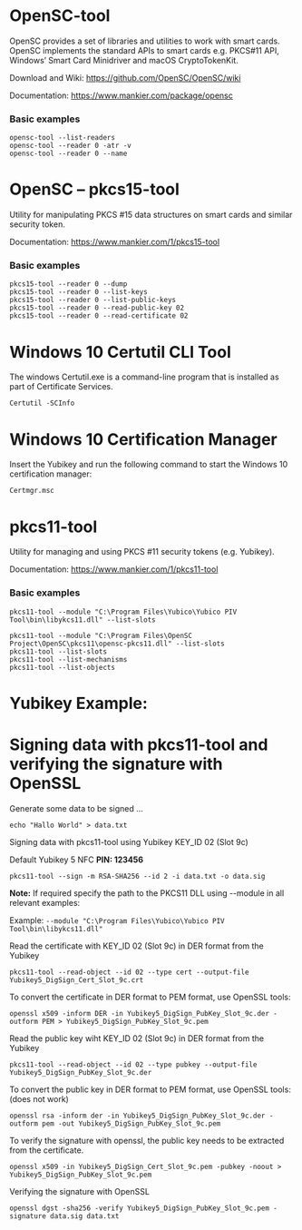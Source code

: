 # OpenSC-tool
OpenSC provides a set of libraries and utilities to work with smart cards. 
OpenSC implements the standard APIs to smart cards e.g.
PKCS#11 API, Windows’ Smart Card Minidriver and macOS CryptoTokenKit.

Download and Wiki: https://github.com/OpenSC/OpenSC/wiki

Documentation: https://www.mankier.com/package/opensc 

### Basic examples
```
opensc-tool --list-readers
opensc-tool --reader 0 -atr -v
opensc-tool --reader 0 --name
```

# OpenSC – pkcs15-tool
Utility for manipulating PKCS #15 data structures on smart cards and similar security token.

Documentation: https://www.mankier.com/1/pkcs15-tool

### Basic examples
```
pkcs15-tool --reader 0 --dump
pkcs15-tool --reader 0 --list-keys
pkcs15-tool --reader 0 --list-public-keys
pkcs15-tool --reader 0 --read-public-key 02
pkcs15-tool --reader 0 --read-certificate 02
```

#  Windows 10 Certutil CLI Tool
The windows Certutil.exe is a command-line program that is installed as part of Certificate Services.

```
Certutil -SCInfo
```

# Windows 10 Certification Manager
Insert the Yubikey and run the following command to start the Windows 10 certification manager:

```
Certmgr.msc
```

# pkcs11-tool
Utility for managing and using PKCS #11 security tokens (e.g. Yubikey).

Documentation: https://www.mankier.com/1/pkcs11-tool

### Basic examples
```
pkcs11-tool --module "C:\Program Files\Yubico\Yubico PIV Tool\bin\libykcs11.dll" --list-slots

pkcs11-tool --module "C:\Program Files\OpenSC Project\OpenSC\pkcs11\opensc-pkcs11.dll" --list-slots
pkcs11-tool --list-slots
pkcs11-tool --list-mechanisms
pkcs11-tool --list-objects
```

# Yubikey Example:
# Signing data with pkcs11-tool and verifying the signature with OpenSSL
Generate some data to be signed ...
```
echo "Hallo World" > data.txt
```

Signing data with pkcs11-tool using Yubikey KEY_ID 02 (Slot 9c)

Default Yubikey 5 NFC **PIN: 123456**

```
pkcs11-tool --sign -m RSA-SHA256 --id 2 -i data.txt -o data.sig
```


**Note:** If required specify the path to the PKCS11 DLL using --module in all relevant examples:

Example: ```--module "C:\Program Files\Yubico\Yubico PIV Tool\bin\libykcs11.dll"```



Read the certificate with KEY_ID 02 (Slot 9c) in DER format from the Yubikey 
```
pkcs11-tool --read-object --id 02 --type cert --output-file Yubikey5_DigSign_Cert_Slot_9c.crt
```	


To convert the certificate in DER format to PEM format, use OpenSSL tools:
```
openssl x509 -inform DER -in Yubikey5_DigSign_PubKey_Slot_9c.der -outform PEM > Yubikey5_DigSign_PubKey_Slot_9c.pem
```


Read the public key wiht KEY_ID 02 (Slot 9c) in DER format from the Yubikey
```
pkcs11-tool --read-object --id 02 --type pubkey --output-file Yubikey5_DigSign_PubKey_Slot_9c.der
```


To convert the public key in DER format to PEM format, use OpenSSL tools: (does not work)
```
openssl rsa -inform der -in Yubikey5_DigSign_PubKey_Slot_9c.der -outform pem -out Yubikey5_DigSign_PubKey_Slot_9c.pem
```


To verify the signature with openssl, the public key needs to be extracted from the certificate.
```
openssl x509 -in Yubikey5_DigSign_Cert_Slot_9c.pem -pubkey -noout > Yubikey5_DigSign_PubKey_Slot_9c.pem
```


Verifying the signature with OpenSSL
```
openssl dgst -sha256 -verify Yubikey5_DigSign_PubKey_Slot_9c.pem -signature data.sig data.txt
```

